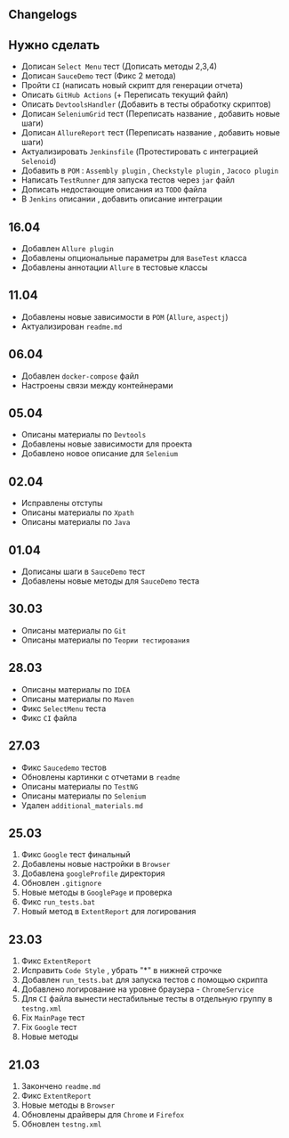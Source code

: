 ## Changelogs

## Нужно сделать

- Дописан `Select Menu` тест (Дописать методы 2,3,4)
- Дописан `SauceDemo` тест (Фикс 2 метода)
- Пройти `CI` (написать новый скрипт для генерации отчета)
- Описать `GitHub Actions` (+ Переписать текущий файл)
- Описать `DevtoolsHandler` (Добавить в тесты обработку скриптов)
- Дописан `SeleniumGrid` тест (Переписать название , добавить новые шаги)
- Дописан `AllureReport` тест (Переписать название , добавить новые шаги)
- Актуализировать `Jenkinsfile` (Протестировать с интеграцией `Selenoid`)
- Добавить в `POM` : `Assembly plugin` , `Checkstyle plugin` , `Jacoco plugin`
- Написать `TestRunner` для запуска тестов через `jar` файл
- Дописать недостающие описания из `TODO` файла
- В `Jenkins` описании , добавить описание интеграции

## 16.04

- Добавлен `Allure plugin`
- Добавлены опциональные параметры для `BaseTest` класса
- Добавлены аннотации `Allure` в тестовые классы

## 11.04

- Добавлены новые зависимости в `POM` (`Allure`, `aspectj`)
- Актуализирован `readme.md`

## 06.04

- Добавлен `docker-compose` файл
- Настроены связи между контейнерами

## 05.04

- Описаны материалы по `Devtools`
- Добавлены новые зависимости для проекта
- Добавлено новое описание для `Selenium`

## 02.04

- Исправлены отступы
- Описаны материалы по `Xpath`
- Описаны материалы по `Java`

## 01.04

- Дописаны шаги в `SauceDemo` тест
- Добавлены новые методы для `SauceDemo` теста

## 30.03

- Описаны материалы по `Git`
- Описаны материалы по `Теории тестирования`

## 28.03

- Описаны материалы по `IDEA`
- Описаны материалы по `Maven`
- Фикс `SelectMenu` теста
- Фикс `CI` файла

## 27.03

- Фикс `Saucedemo` тестов
- Обновлены картинки с отчетами в `readme`
- Описаны материалы по `TestNG`
- Описаны материалы по `Selenium`
- Удален `additional_materials.md`

## 25.03

1) Фикс `Google` тест финальный
2) Добавлены новые настройки в `Browser`
3) Добавлена `googleProfile` директория
4) Обновлен `.gitignore`
5) Новые методы в `GooglePage` и проверка
6) Фикс `run_tests.bat`
7) Новый метод в `ExtentReport` для логирования

## 23.03

1) Фикс `ExtentReport`
2) Исправить `Code Style` , убрать "*" в нижней строчке
3) Добавлен `run_tests.bat` для запуска тестов с помощью скрипта
4) Добавлено логирование на уровне браузера - `ChromeService`
5) Для `CI` файла вынести нестабильные тесты в отдельную группу в `testng.xml`
6) Fix `MainPage` тест
7) Fix `Google` тест
8) Новые методы

## 21.03

1) Закончено `readme.md`
2) Фикс `ExtentReport`
3) Новые методы в `Browser`
4) Обновлены драйверы для `Chrome` и `Firefox`
5) Обновлен `testng.xml`
